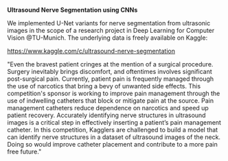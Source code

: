 **Ultrasound Nerve Segmentation using CNNs**

We implemented U-Net variants for nerve segmentation from ultrasonic images in the scope of a research project in
Deep Learning for Computer Vision @TU-Munich. The underlying data is freely available on Kaggle:  

https://www.kaggle.com/c/ultrasound-nerve-segmentation

"Even the bravest patient cringes at the mention of a surgical procedure. Surgery inevitably brings discomfort, and oftentimes involves significant post-surgical pain. Currently, patient pain is frequently managed through the use of narcotics that bring a bevy of unwanted side effects.
This competition's sponsor is working to improve pain management through the use of indwelling catheters that block or mitigate pain at the source. Pain management catheters reduce dependence on narcotics and speed up patient recovery.
Accurately identifying nerve structures in ultrasound images is a critical step in effectively inserting a patient’s pain management catheter. In this competition, Kagglers are challenged to build a model that can identify nerve structures in a dataset of ultrasound images of the neck. Doing so would improve catheter placement and contribute to a more pain free future."
